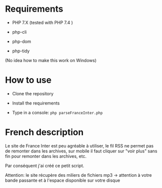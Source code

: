 # Requirements

- PHP 7.X (tested with PHP 7.4 )

- php-cli

- php-dom

- php-tidy

(No idea how to make this work on Windows)

# How to use

- Clone the repository

- Install the requirements

- Type in a console: `php parseFranceInter.php`

# 

# French description

Le site de France Inter est peu agréable à utiliser, le fil RSS ne permet pas de remonter dans les archives, sur mobile il faut cliquer sur "voir plus" sans fin pour remonter dans les archives, etc.

Par conséquent j'ai créé ce petit script.

Attention: le site récupère des miliers de fichiers mp3 -> attention à votre bande passante et à l'espace disponible sur votre disque
